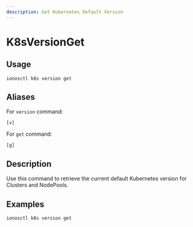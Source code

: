 ```yaml
---
description: Get Kubernetes Default Version
---
```


# K8sVersionGet

## Usage

```text
ionosctl k8s version get
```

## Aliases

For `version` command:

```text
[v]
```

For `get` command:

```text
[g]
```

## Description

Use this command to retrieve the current default Kubernetes version for Clusters and NodePools.

## Examples

```text
ionosctl k8s version get
```

